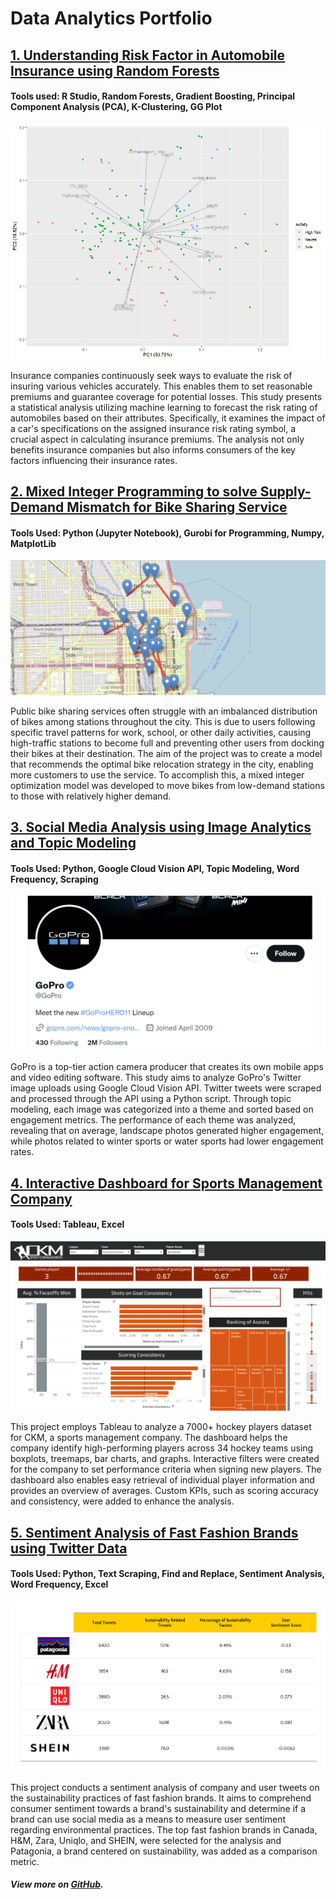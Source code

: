 # Data Analytics Portfolio

## [1. Understanding Risk Factor in Automobile Insurance using Random Forests](https://github.com/teghwin404/predicting-insurance-risk.git)
#### Tools used: R Studio, Random Forests, Gradient Boosting, Principal Component Analysis (PCA), K-Clustering, GG Plot

[![](/images/pca_graph.jpg)](https://github.com/teghwin404/predicting-insurance-risk.git)

Insurance companies continuously seek ways to evaluate the risk of insuring various vehicles accurately. This enables them to set reasonable premiums and guarantee coverage for potential losses. This study presents a statistical analysis utilizing machine learning to forecast the risk rating of automobiles based on their attributes. Specifically, it examines the impact of a car's specifications on the assigned insurance risk rating symbol, a crucial aspect in calculating insurance premiums. The analysis not only benefits insurance companies but also informs consumers of the key factors influencing their insurance rates.

## [2. Mixed Integer Programming to solve Supply-Demand Mismatch for Bike Sharing Service](https://github.com/teghwin404/bike-relocation-optimization.git)
#### Tools Used: Python (Jupyter Notebook), Gurobi for Programming, Numpy, MatplotLib

[![](/images/bixi.png)](https://github.com/teghwin404/bike-relocation-optimization.git)

Public bike sharing services often struggle with an imbalanced distribution of bikes among stations throughout the city. This is due to users following specific travel patterns for work, school, or other daily activities, causing high-traffic stations to become full and preventing other users from docking their bikes at their destination. The aim of the project was to create a model that recommends the optimal bike relocation strategy in the city, enabling more customers to use the service. To accomplish this, a mixed integer optimization model was developed to move bikes from low-demand stations to those with relatively higher demand.

## [3. Social Media Analysis using Image Analytics and Topic Modeling](https://github.com/teghwin404/twitter-image-analytics)
#### Tools Used: Python, Google Cloud Vision API, Topic Modeling, Word Frequency, Scraping

[![](/images/gopro.png)](https://github.com/teghwin404/twitter-image-analytics)

GoPro is a top-tier action camera producer that creates its own mobile apps and video editing software. This study aims to analyze GoPro's Twitter image uploads using Google Cloud Vision API. Twitter tweets were scraped and processed through the API using a Python script. Through topic modeling, each image was categorized into a theme and sorted based on engagement metrics. The performance of each theme was analyzed, revealing that on average, landscape photos generated higher engagement, while photos related to winter sports or water sports had lower engagement rates.

## [4. Interactive Dashboard for Sports Management Company](https://github.com/teghwin404/sports-data-visualization.git)
#### Tools Used: Tableau, Excel

[![](/images/ckm.png)](https://github.com/teghwin404/sports-data-visualization.git)

This project employs Tableau to analyze a 7000+ hockey players dataset for CKM, a sports management company. The dashboard helps the company identify high-performing players across 34 hockey teams using boxplots, treemaps, bar charts, and graphs. Interactive filters were created for the company to set performance criteria when signing new players. The dashboard also enables easy retrieval of individual player information and provides an overview of averages. Custom KPIs, such as scoring accuracy and consistency, were added to enhance the analysis.

## [5. Sentiment Analysis of Fast Fashion Brands using Twitter Data](https://github.com/teghwin404/sentiment-analysis-using-tweets.git)
#### Tools Used: Python, Text Scraping, Find and Replace, Sentiment Analysis, Word Frequency, Excel 

[![](/images/sustainability.png)](https://github.com/teghwin404/sentiment-analysis-using-tweets.git)

This project conducts a sentiment analysis of company and user tweets on the sustainability practices of fast fashion brands. It aims to comprehend consumer sentiment towards a brand's sustainability and determine if a brand can use social media as a means to measure user sentiment regarding environmental practices. The top fast fashion brands in Canada, H&M, Zara, Uniqlo, and SHEIN, were selected for the analysis and Patagonia, a brand centered on sustainability, was added as a comparison metric.

##### View more on [GitHub](https://github.com/teghwin404).
